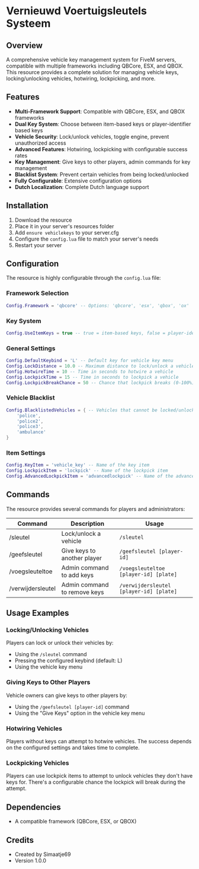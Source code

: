 # Vernieuwd Voertuigsleutels Systeem

## Overview
A comprehensive vehicle key management system for FiveM servers, compatible with multiple frameworks including QBCore, ESX, and QBOX. This resource provides a complete solution for managing vehicle keys, locking/unlocking vehicles, hotwiring, lockpicking, and more.

## Features
- **Multi-Framework Support**: Compatible with QBCore, ESX, and QBOX frameworks
- **Dual Key System**: Choose between item-based keys or player-identifier based keys
- **Vehicle Security**: Lock/unlock vehicles, toggle engine, prevent unauthorized access
- **Advanced Features**: Hotwiring, lockpicking with configurable success rates
- **Key Management**: Give keys to other players, admin commands for key management
- **Blacklist System**: Prevent certain vehicles from being locked/unlocked
- **Fully Configurable**: Extensive configuration options
- **Dutch Localization**: Complete Dutch language support

## Installation
1. Download the resource
2. Place it in your server's resources folder
3. Add `ensure vehiclekeys` to your server.cfg
4. Configure the `config.lua` file to match your server's needs
5. Restart your server

## Configuration
The resource is highly configurable through the `config.lua` file:

### Framework Selection
```lua
Config.Framework = 'qbcore' -- Options: 'qbcore', 'esx', 'qbox', 'ox'
```

### Key System
```lua
Config.UseItemKeys = true -- true = item-based keys, false = player-identifier keys
```

### General Settings
```lua
Config.DefaultKeybind = 'L' -- Default key for vehicle key menu
Config.LockDistance = 10.0 -- Maximum distance to lock/unlock a vehicle
Config.HotwireTime = 10 -- Time in seconds to hotwire a vehicle
Config.LockpickTime = 15 -- Time in seconds to lockpick a vehicle
Config.LockpickBreakChance = 50 -- Chance that lockpick breaks (0-100%)
```

### Vehicle Blacklist
```lua
Config.BlacklistedVehicles = { -- Vehicles that cannot be locked/unlocked
    'police', 
    'police2',
    'police3',
    'ambulance'
}
```

### Item Settings
```lua
Config.KeyItem = 'vehicle_key' -- Name of the key item
Config.LockpickItem = 'lockpick' -- Name of the lockpick item
Config.AdvancedLockpickItem = 'advancedlockpick' -- Name of the advanced lockpick item
```

## Commands
The resource provides several commands for players and administrators:

| Command | Description | Usage |
|---------|-------------|-------|
| /sleutel | Lock/unlock a vehicle | `/sleutel` |
| /geefsleutel | Give keys to another player | `/geefsleutel [player-id]` |
| /voegsleuteltoe | Admin command to add keys | `/voegsleuteltoe [player-id] [plate]` |
| /verwijdersleutel | Admin command to remove keys | `/verwijdersleutel [player-id] [plate]` |

## Usage Examples

### Locking/Unlocking Vehicles
Players can lock or unlock their vehicles by:
- Using the `/sleutel` command
- Pressing the configured keybind (default: L)
- Using the vehicle key menu

### Giving Keys to Other Players
Vehicle owners can give keys to other players by:
- Using the `/geefsleutel [player-id]` command
- Using the "Give Keys" option in the vehicle key menu

### Hotwiring Vehicles
Players without keys can attempt to hotwire vehicles. The success depends on the configured settings and takes time to complete.

### Lockpicking Vehicles
Players can use lockpick items to attempt to unlock vehicles they don't have keys for. There's a configurable chance the lockpick will break during the attempt.

## Dependencies
- A compatible framework (QBCore, ESX, or QBOX)

## Credits
- Created by Simaatje69
- Version 1.0.0